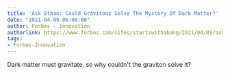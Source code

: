 ```yaml
---
title: 'Ask Ethan: Could Gravitons Solve The Mystery Of Dark Matter?'
date: "2021-04-09 06:00:00"
author: Forbes - Innovation
authorlink: https://www.forbes.com/sites/startswithabang/2021/04/09/ask-ethan-could-gravitons-solve-the-mystery-of-dark-matter/
tags:
- Forbes-Innovation
---
```

Dark matter must gravitate, so why couldn't the graviton solve it?